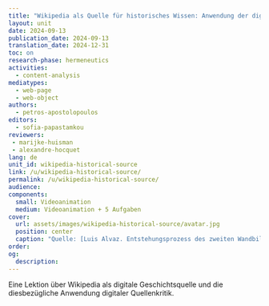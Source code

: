 ```yaml
---
title: "Wikipedia als Quelle für historisches Wissen: Anwendung der digitalen Quellenkritik"
layout: unit
date: 2024-09-13
publication_date: 2024-09-13
translation_date: 2024-12-31  
toc: on
research-phase: hermeneutics
activities: 
  - content-analysis 
mediatypes:
  - web-page
  - web-object
authors: 
  - petros-apostolopoulos
editors: 
  - sofia-papastamkou
reviewers:
 - marijke-huisman
 - alexandre-hocquet
lang: de
unit_id: wikipedia-historical-source
link: /u/wikipedia-historical-source/
permalink: /u/wikipedia-historical-source/
audience: 
components:
  small: Videoanimation
  medium: Videoanimation + 5 Aufgaben
cover:
  url: assets/images/wikipedia-historical-source/avatar.jpg 
  position: center
  caption: "Quelle: [Luis Alvaz. Entstehungsprozess des zweiten Wandbildes zur Feier des 20-jährigen Bestehens von Wikipedia auf Spanisch. 16. Mai 2021](https://commons.wikimedia.org/wiki/File:Proceso_de_creaci%C3%B3n_del_segundo_mural_Wikipedia_20_en_Aguascalientes_38.jpg)"
order: 
og:
  description: 
---
```


 Eine Lektion über Wikipedia als digitale Geschichtsquelle und die diesbezügliche Anwendung digitaler Quellenkritik.
